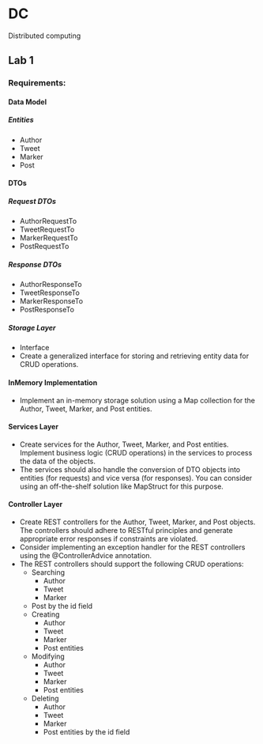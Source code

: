 # DC
 Distributed computing

## Lab 1
### Requirements:
#### Data Model
##### Entities
 * Author
 * Tweet
 * Marker
 * Post
#### DTOs
##### Request DTOs
 * AuthorRequestTo
 * TweetRequestTo
 * MarkerRequestTo
 * PostRequestTo
##### Response DTOs
 * AuthorResponseTo
 * TweetResponseTo
 * MarkerResponseTo
 * PostResponseTo
##### Storage Layer
 * Interface
 * Create a generalized interface for storing and retrieving entity data for CRUD operations.

#### InMemory Implementation
 * Implement an in-memory storage solution using a Map collection for the Author, Tweet, Marker, and Post entities.

#### Services Layer
 * Create services for the Author, Tweet, Marker, and Post entities. Implement business logic (CRUD operations) in the services to process the data of the objects.
 * The services should also handle the conversion of DTO objects into entities (for requests) and vice versa (for responses). You can consider using an off-the-shelf solution like MapStruct for this purpose.

#### Controller Layer
 * Create REST controllers for the Author, Tweet, Marker, and Post objects. The controllers should adhere to RESTful principles and generate appropriate error responses if constraints are violated.
 * Consider implementing an exception handler for the REST controllers using the @ControllerAdvice annotation.
 * The REST controllers should support the following CRUD operations:
    * Searching 
        * Author
        * Tweet
        * Marker
    * Post by the id field
    * Creating 
        * Author
        * Tweet 
        * Marker 
        * Post entities
    * Modifying 
        * Author
        * Tweet
        * Marker
        * Post entities
    * Deleting 
        * Author
        * Tweet
        * Marker
        * Post entities by the id field


